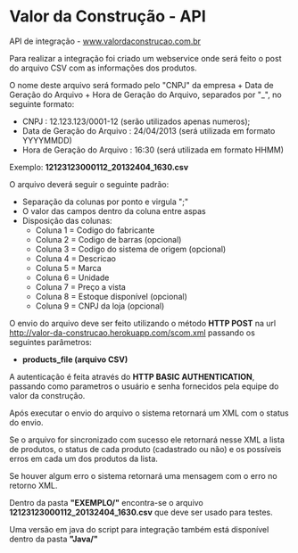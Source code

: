 Valor da Construção - API
=======================

API de integração - www.valordaconstrucao.com.br

Para realizar a integração foi criado um webservice onde será feito o post do arquivo CSV com as informações dos produtos.

O nome deste arquivo será formado pelo "CNPJ" da empresa + Data de Geração do Arquivo + Hora de Geração do Arquivo, separados por "_", no seguinte formato:

  - CNPJ : 12.123.123/0001-12 (serão utilizados apenas numeros); 
  - Data de Geração do Arquivo : 24/04/2013 (será utilizada em formato YYYYMMDD)
  - Hora de Geração do Arquivo : 16:30 (será utilizada em formato HHMM)

Exemplo: <b>12123123000112_20132404_1630.csv</b>

O arquivo deverá seguir o seguinte padrão:

- Separação da colunas por ponto e virgula ";"
- O valor das campos dentro da coluna entre aspas
- Disposição das colunas:
  - Coluna 1 = Codigo do fabricante
  - Coluna 2 = Codigo de barras (opcional)
  - Coluna 3 = Codigo do sistema de origem (opcional)
  - Coluna 4 = Descricao
  - Coluna 5 = Marca
  - Coluna 6 = Unidade
  - Coluna 7 = Preço a vista
  - Coluna 8 = Estoque disponível (opcional)
  - Coluna 9 = CNPJ da loja (opcional)

O envio do arquivo deve ser feito utilizando o método <b>HTTP POST</b> na url http://valor-da-construcao.herokuapp.com/scom.xml passando os seguintes parâmetros:

- <b>products_file (arquivo CSV)</b>

A autenticação é feita através do <b>HTTP BASIC AUTHENTICATION</b>, passando como parametros o usuário e senha fornecidos pela equipe do valor da construção.

Após executar o envio do arquivo o sistema retornará um XML com o status do envio. 

Se o arquivo for sincronizado com sucesso ele retornará nesse XML a lista de produtos, o status de cada produto (cadastrado ou não) e os possíveis erros em cada um dos produtos da lista.

Se houver algum erro o sistema retornará uma mensagem com o erro no retorno XML.

Dentro da pasta <b>"EXEMPLO/"</b> encontra-se o arquivo <b>12123123000112_20132404_1630.csv</b> que deve ser usado para testes.

Uma versão em java do script para integração também está disponível dentro da pasta <b>"Java/"</b>
